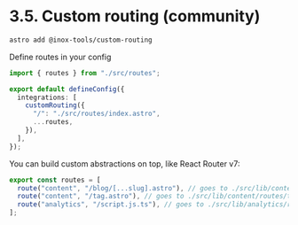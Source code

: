 # 3.5. Custom routing (community)

```sh
astro add @inox-tools/custom-routing
```

Define routes in your config

```ts
import { routes } from "./src/routes";

export default defineConfig({
  integrations: [
    customRouting({
      "/": "./src/routes/index.astro",
      ...routes,
    }),
  ],
});
```

You can build custom abstractions on top, like React Router v7:

```ts
export const routes = [
  route("content", "/blog/[...slug].astro"), // goes to ./src/lib/content/routes/blog/[...slug].astro
  route("content", "/tag.astro"), // goes to ./src/lib/content/routes/tag/index.astro
  route("analytics", "/script.js.ts"), // goes to ./src/lib/analytics/routes/script.js.ts
];
```

